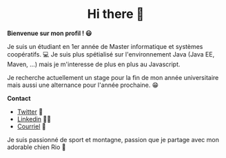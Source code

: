 ### <h1 align="center">Hi there 👋</h1>
**Bienvenue sur mon profil ! 😃**

Je suis un étudiant en 1er année de Master informatique et systèmes coopératifs. 💻
Je suis plus spétialisé sur l'environnement Java (Java EE, Maven, ...) mais je m'interesse de plus en plus au Javascript.

Je recherche actuellement un stage pour la fin de mon année universitaire mais aussi une alternance pour l'année prochaine. 😁

**Contact** 
- <a href="https://twitter.com/kitschminyof">Twitter</a> 🐤
- <a href="https://www.linkedin.com/in/stephan-kitschminyof-2625b91bb/">Linkedin</a> 👨‍🎓
- <a href="Stephan.Kitschminyof@etu.univ-savoie.fr">Courriel</a> 📧


Je suis passionné de sport et montagne, passion que je partage avec mon adorable chien Rio 🐶

